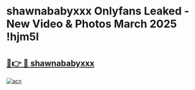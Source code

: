 # shawnababyxxx Onlyfans Leaked - New Video & Photos March 2025 !hjm5l

# <h2><a href="https://yflgm4.iuczelnia.edu.pl?title=shawnababyxxx&ref=hjm5l">🔗👉 🔴 shawnababyxxx</a></h2>

[![acn](https://github.com/user-attachments/assets/0f9c940e-d8b0-45ae-aac7-cd30a18b3e1c)](https://yflgm4.iuczelnia.edu.pl?title=shawnababyxxx&ref=hjm5l)

